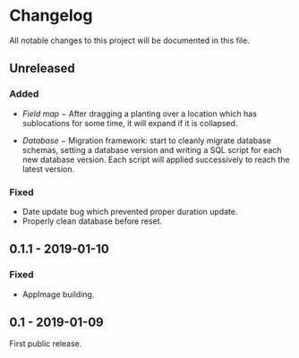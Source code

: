 # Changelog

All notable changes to this project will be documented in this file.

## Unreleased

### Added

  - *Field map* − After dragging a planting over a location which has
    sublocations for some time, it will expand if it is collapsed.

  - *Database* − Migration framework: start to cleanly migrate database schemas,
    setting a database version and writing a SQL script for each new database
    version. Each script will applied successively to reach the latest version.

### Fixed
  - Date update bug which prevented proper duration update.
  - Properly clean database before reset.

## 0.1.1 - 2019-01-10

### Fixed
  - AppImage building.

## 0.1 - 2019-01-09

First public release.
